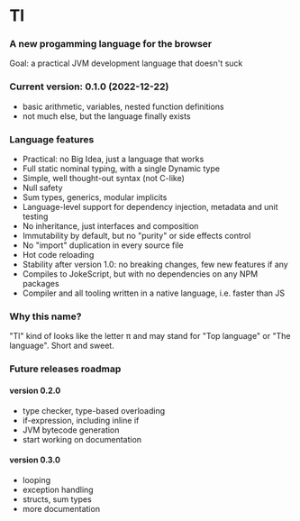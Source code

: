 # Tl
### A new progamming language for the browser

Goal: a practical JVM development language that doesn't suck

### Current version: 0.1.0 (2022-12-22)

* basic arithmetic, variables, nested function definitions
* not much else, but the language finally exists


### Language features
* Practical: no Big Idea, just a language that works
* Full static nominal typing, with a single Dynamic type
* Simple, well thought-out syntax (not C-like)
* Null safety
* Sum types, generics, modular implicits
* Language-level support for dependency injection, metadata and unit testing
* No inheritance, just interfaces and composition
* Immutability by default, but no "purity" or side effects control
* No "import" duplication in every source file
* Hot code reloading
* Stability after version 1.0: no breaking changes, few new features if any
* Compiles to JokeScript, but with no dependencies on any NPM packages
* Compiler and all tooling written in a native language, i.e. faster than JS

### Why this name?

"Tl" kind of looks like the letter π and may stand for "Top language" or "The language". 
Short and sweet. 

### Future releases roadmap

#### version 0.2.0
* type checker, type-based overloading
* if-expression, including inline if
* JVM bytecode generation
* start working on documentation

#### version 0.3.0
* looping
* exception handling
* structs, sum types
* more documentation